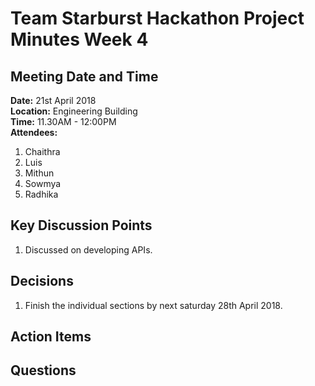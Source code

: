 # **Team Starburst Hackathon Project Minutes Week 4**

## Meeting Date and Time

**Date:** 21st April 2018</br>
**Location:** Engineering Building</br>
**Time:** 11.30AM - 12:00PM</br>
**Attendees:**

1. Chaithra
2. Luis
3. Mithun
4. Sowmya
5. Radhika

## Key Discussion Points
1. Discussed on developing APIs.


## Decisions

1. Finish the individual sections by next saturday 28th April 2018.


## Action Items



## Questions



